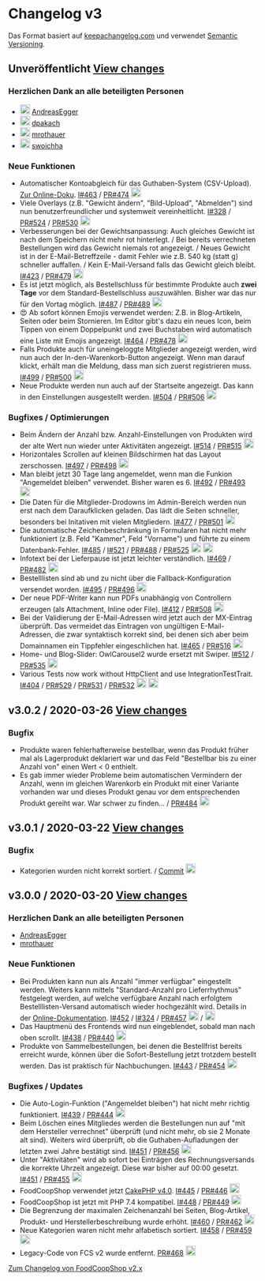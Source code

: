 # Changelog v3

Das Format basiert auf [keepachangelog.com](http://keepachangelog.com) und verwendet [Semantic Versioning](http://semver.org/).


## Unveröffentlicht [View changes](https://github.com/foodcoopshop/foodcoopshop/compare/v3.0.2...develop)

### Herzlichen Dank an alle beteiligten Personen
* <img src="https://github.com/AndreasEgger.png" width="20"> [AndreasEgger](https://github.com/AndreasEgger)
* <img src="https://github.com/dpakach.png" width="20"> [dpakach](https://github.com/dpakach)
* <img src="https://github.com/mrothauer.png" width="20"> [mrothauer](https://github.com/mrothauer)
* <img src="https://github.com/swoichha.png" width="20"> [swoichha](https://github.com/swoichha)

### Neue Funktionen
- Automatischer Kontoabgleich für das Guthaben-System (CSV-Upload). [Zur Online-Doku](https://foodcoopshop.github.io/de/guthaben-system-mit-automatischem-kontoabgleich). [I#463](https://github.com/foodcoopshop/foodcoopshop/issues/463) / [PR#474](https://github.com/foodcoopshop/foodcoopshop/pull/474) <a href="https://github.com/mrothauer"><img src="https://github.com/mrothauer.png" width="20"></a>
- Viele Overlays (z.B. "Gewicht ändern", "Bild-Upload", "Abmelden") sind nun benutzerfreundlicher und systemweit vereinheitlicht. [I#328](https://github.com/foodcoopshop/foodcoopshop/issues/328) / [PR#524](https://github.com/foodcoopshop/foodcoopshop/pull/524) / [PR#530](https://github.com/foodcoopshop/foodcoopshop/pull/530) <a href="https://github.com/mrothauer"><img src="https://github.com/mrothauer.png" width="20"></a>
- Verbesserungen bei der Gewichtsanpassung: Auch gleiches Gewicht ist nach dem Speichern nicht mehr rot hinterlegt. / Bei bereits verrechneten Bestellungen wird das Gewicht niemals rot angezeigt. / Neues Gewicht ist in der E-Mail-Betreffzeile - damit Fehler wie z.B. 540 kg (statt g) schneller auffallen. / Kein E-Mail-Versand falls das Gewicht gleich bleibt. [I#423](https://github.com/foodcoopshop/foodcoopshop/issues/423) / [PR#479](https://github.com/foodcoopshop/foodcoopshop/pull/479) <a href="https://github.com/mrothauer"><img src="https://github.com/mrothauer.png" width="20"></a>
- Es ist jetzt möglich, als Bestellschluss für bestimmte Produkte auch **zwei Tage** vor dem Standard-Bestellschluss auszuwählen. Bisher war das nur für den Vortag möglich. [I#487](https://github.com/foodcoopshop/foodcoopshop/issues/487) / [PR#489](https://github.com/foodcoopshop/foodcoopshop/pull/489) <a href="https://github.com/mrothauer"><img src="https://github.com/mrothauer.png" width="20"></a>
- 😍 Ab sofort können Emojis verwendet werden: Z.B. in Blog-Artikeln, Seiten oder beim Stornieren. Im Editor gibt's dazu ein neues Icon, beim Tippen von einem Doppelpunkt und zwei Buchstaben wird automatisch eine Liste mit Emojis angezeigt. [I#464](https://github.com/foodcoopshop/foodcoopshop/issues/464) / [PR#478](https://github.com/foodcoopshop/foodcoopshop/pull/478) <a href="https://github.com/mrothauer"><img src="https://github.com/mrothauer.png" width="20"></a>
- Falls Produkte auch für uneingeloggte Mitglieder angezeigt werden, wird nun auch der In-den-Warenkorb-Button angezeigt. Wenn man darauf klickt, erhält man die Meldung, dass man sich zuerst registrieren muss. [I#499](https://github.com/foodcoopshop/foodcoopshop/issues/499) / [PR#500](https://github.com/foodcoopshop/foodcoopshop/pull/500) <a href="https://github.com/mrothauer"><img src="https://github.com/mrothauer.png" width="20"></a>
- Neue Produkte werden nun auch auf der Startseite angezeigt. Das kann in den Einstellungen ausgestellt werden. [I#504](https://github.com/foodcoopshop/foodcoopshop/issues/504) / [PR#506](https://github.com/foodcoopshop/foodcoopshop/pull/506) <a href="https://github.com/mrothauer"><img src="https://github.com/mrothauer.png" width="20"></a>

### Bugfixes / Optimierungen
- Beim Ändern der Anzahl bzw. Anzahl-Einstellungen von Produkten wird der alte Wert nun wieder unter Aktivitäten angezeigt. [I#514](https://github.com/foodcoopshop/foodcoopshop/issues/514) / [PR#515](https://github.com/foodcoopshop/foodcoopshop/pull/515) <a href="https://github.com/mrothauer"><img src="https://github.com/mrothauer.png" width="20"></a>
- Horizontales Scrollen auf kleinen Bildschirmen hat das Layout zerschossen. [I#497](https://github.com/foodcoopshop/foodcoopshop/issues/497) / [PR#498](https://github.com/foodcoopshop/foodcoopshop/pull/498) <a href="https://github.com/mrothauer"><img src="https://github.com/mrothauer.png" width="20"></a>
- Man bleibt jetzt 30 Tage lang angemeldet, wenn man die Funkion "Angemeldet bleiben" verwendet. Bisher waren es 6. [I#492](https://github.com/foodcoopshop/foodcoopshop/issues/492) / [PR#493](https://github.com/foodcoopshop/foodcoopshop/pull/493) <a href="https://github.com/mrothauer"><img src="https://github.com/mrothauer.png" width="20"></a>
- Die Daten für die Mitglieder-Drodowns im Admin-Bereich werden nun erst nach dem Daraufklicken geladen. Das lädt die Seiten schneller, besonders bei Initativen mit vielen Mitgliedern. [I#477](https://github.com/foodcoopshop/foodcoopshop/issues/477) / [PR#501](https://github.com/foodcoopshop/foodcoopshop/pull/501) <a href="https://github.com/mrothauer"><img src="https://github.com/mrothauer.png" width="20"></a>
- Die automatische Zeichenbeschränkung in Formularen hat nicht mehr funktioniert (z.B. Feld "Kammer", Feld "Vorname") und führte zu einem Datenbank-Fehler. [I#485](https://github.com/foodcoopshop/foodcoopshop/issues/485) / [I#521](https://github.com/foodcoopshop/foodcoopshop/issues/521) / [PR#488](https://github.com/foodcoopshop/foodcoopshop/pull/525) / [PR#525](https://github.com/foodcoopshop/foodcoopshop/pull/488) <a href="https://github.com/mrothauer"><img src="https://github.com/mrothauer.png" width="20"></a> <a href="https://github.com/AndreasEgger"><img src="https://github.com/AndreasEgger.png" width="20"></a>
- Infotext bei der Lieferpause ist jetzt leichter verständlich. [I#469](https://github.com/foodcoopshop/foodcoopshop/issues/469) / [PR#482](https://github.com/foodcoopshop/foodcoopshop/pull/482) <a href="https://github.com/mrothauer"><img src="https://github.com/mrothauer.png" width="20"></a>
- Bestelllisten sind ab und zu nicht über die Fallback-Konfiguration versendet worden. [I#495](https://github.com/foodcoopshop/foodcoopshop/issues/495) / [PR#496](https://github.com/foodcoopshop/foodcoopshop/pull/496) <a href="https://github.com/mrothauer"><img src="https://github.com/mrothauer.png" width="20"></a>
- Der neue PDF-Writer kann nun PDFs unabhängig von Controllern erzeugen (als Attachment, Inline oder File). [I#412](https://github.com/foodcoopshop/foodcoopshop/issues/412) / [PR#508](https://github.com/foodcoopshop/foodcoopshop/pull/508) <a href="https://github.com/mrothauer"><img src="https://github.com/mrothauer.png" width="20"></a>
- Bei der Validierung der E-Mail-Adressen wird jetzt auch der MX-Eintrag überprüft. Das vermeidet das Eintragen von ungültigen E-Mail-Adressen, die zwar syntaktisch korrekt sind, bei denen sich aber beim Domainnamen ein Tippfehler eingeschlichen hat. [I#465](https://github.com/foodcoopshop/foodcoopshop/issues/465) / [PR#516](https://github.com/foodcoopshop/foodcoopshop/pull/516) <a href="https://github.com/mrothauer"><img src="https://github.com/mrothauer.png" width="20"></a>
- Home- und Blog-Slider: OwlCarousel2 wurde ersetzt mit Swiper. [I#512](https://github.com/foodcoopshop/foodcoopshop/issues/512) / [PR#535](https://github.com/foodcoopshop/foodcoopshop/pull/535) <a href="https://github.com/mrothauer"><img src="https://github.com/mrothauer.png" width="20"></a>
- Various Tests now work without HttpClient and use IntegrationTestTrait. [I#404](https://github.com/foodcoopshop/foodcoopshop/issues/404) / [PR#529](https://github.com/foodcoopshop/foodcoopshop/pull/529) / [PR#531](https://github.com/foodcoopshop/foodcoopshop/pull/531) / [PR#532](https://github.com/foodcoopshop/foodcoopshop/pull/532) <a href="https://github.com/swoichha"><img src="https://github.com/swoichha.png" width="20"></a> <a href="https://github.com/dpakach"><img src="https://github.com/dpakach.png" width="20"></a>


## v3.0.2 / 2020-03-26 [View changes](https://github.com/foodcoopshop/foodcoopshop/compare/v3.0.1...v3.0.2)

### Bugfix
- Produkte waren fehlerhafterweise bestellbar, wenn das Produkt früher mal als Lagerprodukt deklariert war und das Feld "Bestellbar bis zu einer Anzahl von" einen Wert < 0 enthielt.
- Es gab immer wieder Probleme beim automatischen Vermindern der Anzahl, wenn im gleichen Warenkorb ein Produkt mit einer Variante vorhanden war und dieses Produkt genau vor dem entsprechenden Produkt gereiht war. War schwer zu finden... / [PR#484](https://github.com/foodcoopshop/foodcoopshop/pull/484) <a href="https://github.com/mrothauer"><img src="https://github.com/mrothauer.png" width="20"></a>

## v3.0.1 / 2020-03-22 [View changes](https://github.com/foodcoopshop/foodcoopshop/compare/v3.0.0...v3.0.1)

### Bugfix
- Kategorien wurden nicht korrekt sortiert. / [Commit](https://github.com/foodcoopshop/foodcoopshop/commit/35d940d82912200d6aab60dd6adc5fedbb68b4de) <a href="https://github.com/mrothauer"><img src="https://github.com/mrothauer.png" width="20"></a>


## v3.0.0 / 2020-03-20 [View changes](https://github.com/foodcoopshop/foodcoopshop/compare/v2.7.1...3.0.0)

### Herzlichen Dank an alle beteiligten Personen
* [AndreasEgger](https://github.com/AndreasEgger)
* [mrothauer](https://github.com/mrothauer)

### Neue Funktionen
- Bei Produkten kann nun als Anzahl "immer verfügbar" eingestellt werden. Weiters kann mittels "Standard-Anzahl pro Lieferrhythmus" festgelegt werden, auf welche verfügbare Anzahl nach erfolgtem Bestelllisten-Versand automatisch wieder hochgezählt wird. Details in der [Online-Dokumentation](https://foodcoopshop.github.io/de/produkte). [I#452](https://github.com/foodcoopshop/foodcoopshop/issues/452) / [I#324](https://github.com/foodcoopshop/foodcoopshop/issues/324) / [PR#457](https://github.com/foodcoopshop/foodcoopshop/pull/457) <a href="https://github.com/mrothauer"><img src="https://github.com/mrothauer.png" width="20"></a> / <a href="https://github.com/AndreasEgger"><img src="https://github.com/AndreasEgger.png" width="20"></a>
- Das Hauptmenü des Frontends wird nun eingeblendet, sobald man nach oben scrollt. [I#438](https://github.com/foodcoopshop/foodcoopshop/issues/438) / [PR#440](https://github.com/foodcoopshop/foodcoopshop/pull/440) <a href="https://github.com/mrothauer"><img src="https://github.com/mrothauer.png" width="20"></a>
- Produkte von Sammelbestellungen, bei denen die Bestellfrist bereits erreicht wurde, können über die Sofort-Bestellung jetzt trotzdem bestellt werden. Das ist praktisch für Nachbuchungen. [I#443](https://github.com/foodcoopshop/foodcoopshop/issues/454) / [PR#454](https://github.com/foodcoopshop/foodcoopshop/pull/440) <a href="https://github.com/mrothauer"><img src="https://github.com/mrothauer.png" width="20"></a>

### Bugfixes / Updates
- Die Auto-Login-Funktion ("Angemeldet bleiben") hat nicht mehr richtig funktioniert. [I#439](https://github.com/foodcoopshop/foodcoopshop/issues/439) / [PR#444](https://github.com/foodcoopshop/foodcoopshop/pull/444) <a href="https://github.com/mrothauer"><img src="https://github.com/mrothauer.png" width="20"></a>
- Beim Löschen eines Mitgliedes werden die Bestellungen nun auf "mit dem Hersteller verrechnet" überprüft (und nicht mehr, ob sie 2 Monate alt sind). Weiters wird überprüft, ob die Guthaben-Aufladungen der letzten zwei Jahre bestätigt sind. [I#451](https://github.com/foodcoopshop/foodcoopshop/issues/451) / [PR#456](https://github.com/foodcoopshop/foodcoopshop/pull/456) <a href="https://github.com/mrothauer"><img src="https://github.com/mrothauer.png" width="20"></a>
- Unter "Aktivitäten" wird ab sofort bei Einträgen des Rechnungsversands die korrekte Uhrzeit angezeigt. Diese war bisher auf 00:00 gesetzt. [I#451](https://github.com/foodcoopshop/foodcoopshop/issues/451) / [PR#455](https://github.com/foodcoopshop/foodcoopshop/pull/455) <a href="https://github.com/mrothauer"><img src="https://github.com/mrothauer.png" width="20"></a>
- FoodCoopShop verwendet jetzt [CakePHP v4.0](https://book.cakephp.org/4/en/index.html). [I#445](https://github.com/foodcoopshop/foodcoopshop/issues/445) / [PR#446](https://github.com/foodcoopshop/foodcoopshop/pull/446) <a href="https://github.com/mrothauer"><img src="https://github.com/mrothauer.png" width="20"></a>
- FoodCoopShop ist jetzt mit PHP 7.4 kompatibel. [I#448](https://github.com/foodcoopshop/foodcoopshop/issues/448) / [PR#449](https://github.com/foodcoopshop/foodcoopshop/pull/449) <a href="https://github.com/mrothauer"><img src="https://github.com/mrothauer.png" width="20"></a>
- Die Begrenzung der maximalen Zeichenanzahl bei Seiten, Blog-Artikel, Produkt- und Herstellerbeschreibung wurde erhöht. [I#460](https://github.com/foodcoopshop/foodcoopshop/issues/460) / [PR#462](https://github.com/foodcoopshop/foodcoopshop/pull/462) <a href="https://github.com/mrothauer"><img src="https://github.com/mrothauer.png" width="20"></a>
- Neue Kategorien waren nicht mehr alfabetisch sortiert. [I#458](https://github.com/foodcoopshop/foodcoopshop/issues/458) / [PR#459](https://github.com/foodcoopshop/foodcoopshop/pull/459) <a href="https://github.com/mrothauer"><img src="https://github.com/mrothauer.png" width="20"></a>
- Legacy-Code von FCS v2 wurde entfernt. [PR#468](https://github.com/foodcoopshop/foodcoopshop/pull/468) <a href="https://github.com/mrothauer"><img src="https://github.com/mrothauer.png" width="20"></a>

[Zum Changelog von FoodCoopShop v2.x](CHANGELOG-v2.md)
